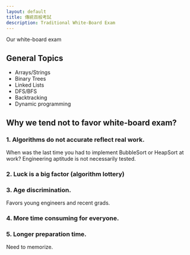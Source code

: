 ```yaml
---
layout: default
title: 傳統百般考試
description: Traditional White-Board Exam
---
```


Our white-board exam

## General Topics

* Arrays/Strings
* Binary Trees
* Linked Lists
* DFS/BFS
* Backtracking
* Dynamic programming


## Why we tend not to favor white-board exam?

### 1. Algorithms do not accurate reflect real work.

When was the last time you had to implement BubbleSort or HeapSort at work? Engineering aptitude is not necessarily tested.

### 2. Luck is a big factor (algorithm lottery)


### 3. Age discrimination.

Favors young engineers and recent grads. 

### 4. More time consuming for everyone.


### 5. Longer preparation time.

Need to memorize.